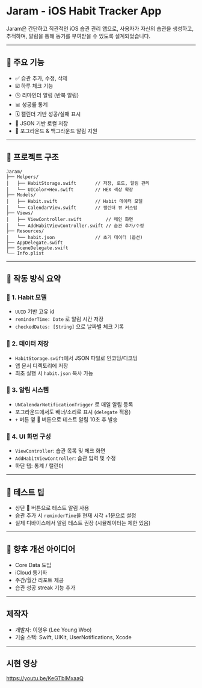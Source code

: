 # Jaram - iOS Habit Tracker App

Jaram은 간단하고 직관적인 iOS 습관 관리 앱으로, 사용자가 자신의 습관을 생성하고, 추적하며, 알림을 통해 동기를 부여받을 수 있도록 설계되었습니다.

---

## 🚀 주요 기능

- ✅ 습관 추가, 수정, 삭제
- ☑️ 하루 체크 기능
- 🕒 리마인더 알림 (반복 알림)
- 📊 성공률 통계
- 🗓️ 캘린더 기반 성공/실패 표시
- 💾 JSON 기반 로컬 저장
- 🔔 포그라운드 & 백그라운드 알림 지원

---

## 📁 프로젝트 구조

```
Jaram/
├── Helpers/
│   ├── HabitStorage.swift       // 저장, 로드, 알림 관리
│   └── UIColor+Hex.swift        // HEX 색상 확장
├── Models/
│   ├── Habit.swift              // Habit 데이터 모델
│   └── CalendarView.swift       // 캘린더 뷰 커스텀
├── Views/
│   ├── ViewController.swift         // 메인 화면
│   └── AddHabitViewController.swift // 습관 추가/수정
├── Resources/
│   └── habit.json               // 초기 데이터 (옵션)
├── AppDelegate.swift
├── SceneDelegate.swift
└── Info.plist
```

---

## 🧠 작동 방식 요약

### 📌 1. Habit 모델
- `UUID` 기반 고유 id
- `reminderTime: Date` 로 알림 시간 저장
- `checkedDates: [String]` 으로 날짜별 체크 기록

### 📌 2. 데이터 저장
- `HabitStorage.swift`에서 JSON 파일로 인코딩/디코딩
- 앱 문서 디렉토리에 저장
- 최초 실행 시 `habit.json` 복사 가능

### 📌 3. 알림 시스템
- `UNCalendarNotificationTrigger` 로 매일 알림 등록
- 포그라운드에서도 배너/소리로 표시 (`delegate` 적용)
- `+` 버튼 옆 🔔 버튼으로 테스트 알림 10초 후 발송

### 📌 4. UI 화면 구성
- `ViewController`: 습관 목록 및 체크 화면
- `AddHabitViewController`: 습관 입력 및 수정
- 하단 탭: 통계 / 캘린더

---

## 🧪 테스트 팁

- 상단 🔔 버튼으로 테스트 알림 사용
- 습관 추가 시 `reminderTime`을 현재 시각 +1분으로 설정
- 실제 디바이스에서 알림 테스트 권장 (시뮬레이터는 제한 있음)

---

## 🌱 향후 개선 아이디어

- Core Data 도입
- iCloud 동기화
- 주간/월간 리포트 제공
- 습관 성공 streak 기능 추가

---

##  제작자

- 개발자: 이영우 (Lee Young Woo)
- 기술 스택: Swift, UIKit, UserNotifications, Xcode

---

## 시현 영상 

https://youtu.be/KeGTblMxaaQ
